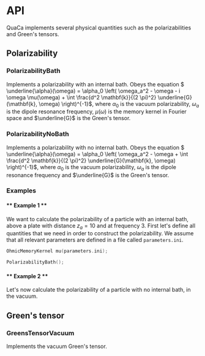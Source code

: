# API

QuaCa implements several physical quantities such as the polarizabilities and Green's tensors.


## Polarizability

### PolarizabilityBath
Implements a polarizability with an internal bath.
Obeys the equation
$ \underline{\alpha}(\omega) = \alpha_0 \left( \omega_a^2 - \omega - i \omega \mu(\omega) + \int \frac{d^2 \mathbf{k}}{(2 \pi)^2} \underline{G}(\mathbf{k}, \omega) \right)^{-1}$, where $\alpha_0$ is the vacuum polarizability, $\omega_a$ is the dipole resonance frequency, $\mu(\omega)$ is the memory kernel in Fourier space and $\underline{G}$ is the Green's tensor.


### PolarizabilityNoBath
Implements a polarizability with no internal bath.
Obeys the equation
$ \underline{\alpha}(\omega) = \alpha_0 \left( \omega_a^2 - \omega + \int \frac{d^2 \mathbf{k}}{(2 \pi)^2} \underline{G}(\mathbf{k}, \omega) \right)^{-1}$, where $\alpha_0$ is the vacuum polarizability, $\omega_a$ is the dipole resonance frequency and $\underline{G}$ is the Green's tensor.


### Examples
<!-- tabs:start -->

#### ** Example 1 **

We want to calculate the polarizability of a particle with an internal bath, above a plate with distance $z_a = 10$ and at frequency $3$.
First let's define all quantities that we need in order to construct the polarizability.
We assume that all relevant parameters are defined in a file called `parameters.ini`.
```cpp
OhmicMemoryKernel mu(parameters.ini);

PolarizabilityBath();
```


#### ** Example 2 **

Let's now calculate the polarizability of a particle with no internal bath, in the vacuum.

<!-- tabs:end -->





## Green's tensor

### GreensTensorVacuum
Implements the vacuum Green's tensor.
